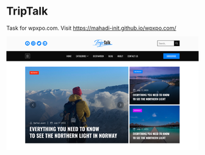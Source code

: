 # TripTalk

Task for wpxpo.com. Visit https://mahadi-init.github.io/wpxpo.com/

![homepage](./screenshots/Screenshot%20from%202023-10-22%2011-49-40.png)
